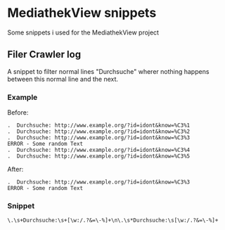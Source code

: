 # MediathekView snippets

Some snippets i used for the MediathekView project

## Filer Crawler log
A snippet to filter normal lines "Durchsuche" wherer nothing happens between this normal line and the next.

### Example
Before:
```
.  Durchsuche: http://www.example.org/?id=idont&know=%C3%1
.  Durchsuche: http://www.example.org/?id=idont&know=%C3%2
.  Durchsuche: http://www.example.org/?id=idont&know=%C3%3
ERROR - Some random Text
.  Durchsuche: http://www.example.org/?id=idont&know=%C3%4
.  Durchsuche: http://www.example.org/?id=idont&know=%C3%5
```

After:
```
.  Durchsuche: http://www.example.org/?id=idont&know=%C3%3
ERROR - Some random Text
```

### Snippet
```
\.\s+Durchsuche:\s+[\w:/.?&=\-%]+\n\.\s*Durchsuche:\s[\w:/.?&=\-%]+
```
